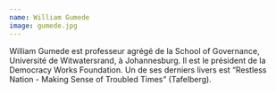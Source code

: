 ```yaml
---
name: William Gumede
image: gumede.jpg
---
```

William Gumede est professeur agrégé de la School of Governance, Université de Witwatersrand, à Johannesburg. Il est le président de la Democracy Works Foundation. Un de ses derniers livers est “Restless Nation - Making Sense of Troubled Times” (Tafelberg).
